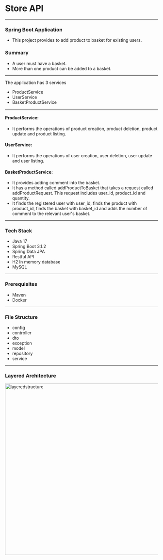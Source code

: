 # Store API

---

### Spring Boot Application

- This project provides to add product to basket for existing users.

### Summary

- A user must have a basket.
- More than one product can be added to a basket.

---

The application has 3 services

- ProductService
- UserService
- BasketProductService

---

#### ProductService:

- It performs the operations of product creation, product deletion, product update and product listing.

#### UserService:

- It performs the operations of user creation, user deletion, user update and user listing.

#### BasketProductService:

- It provides adding comment into the basket.
- It has a method called addProductToBasket that takes a request called addProductRequest. This request includes user_id, product_id and quantity.
- It finds the registered user with user_id, finds the product with product_id, finds the basket with basket_id and adds the number of comment to the relevant user's basket.

---

### Tech Stack

- Java 17
- Spring Boot 3.1.2
- Spring Data JPA
- Restful API
- H2 In memory database
- MySQL

---

### Prerequisites

- Maven
- Docker

---

### File Structure

- config
- controller
- dto
- exception
- model
- repository
- service

---

### Layered Architecture

<img width="565" alt="layeredstructure" src="https://github.com/mehmetozkn/spring-market-app/assets/75026832/5266f139-672b-4ca0-8f57-4852794d9d28">

